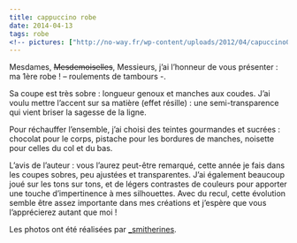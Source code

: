 ```yaml
---
title: cappuccino robe
date: 2014-04-13
tags: robe
<!-- pictures: ["http://no-way.fr/wp-content/uploads/2012/04/capuccino01_medium2.jpg", "http://no-way.fr/wp-content/uploads/2012/04/capuccino02_medium2.jpg", "http://no-way.fr/wp-content/uploads/2012/04/IMG_1895.jpg", "http://no-way.fr/wp-content/uploads/2012/04/capuccino04_medium2.jpg", "http://no-way.fr/wp-content/uploads/2012/04/capuccino05_medium2.jpg"] -->
---
```


Mesdames, <del>Mesdemoiselles</del>, Messieurs, 
j’ai l’honneur de vous présenter : ma 1ère robe ! – roulements de tambours -.

Sa coupe est très sobre : longueur genoux et manches aux coudes. J’ai voulu mettre l’accent sur sa matière (effet résille) : une semi-transparence qui vient briser la sagesse de la ligne.

Pour réchauffer l’ensemble, j’ai choisi des teintes gourmandes et sucrées : chocolat pour le corps, pistache pour les bordures de manches, noisette pour celles du col et du bas.

L’avis de l’auteur : vous l’aurez peut-être remarqué, cette année je fais dans les coupes sobres, peu ajustées et transparentes. J’ai également beaucoup joué sur les tons sur tons, et de légers contrastes de couleurs pour apporter une touche d’impertinence à mes silhouettes. Avec du recul, cette évolution semble être assez importante dans mes créations et j’espère que vous l’apprécierez autant que moi !

Les photos ont été réalisées par <a href="http://www.flickr.com/photos/_smitherines" target="_blank">_smitherines</a>.